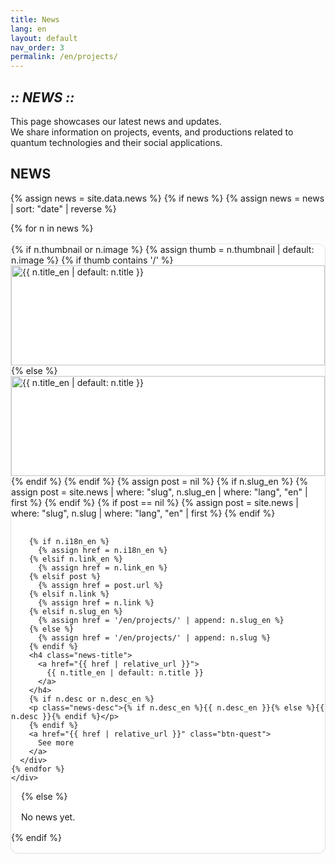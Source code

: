 ```yaml
---
title: News
lang: en
layout: default
nav_order: 3
permalink: /en/projects/
---
```


<section class="hero" data-reveal>
  <h1 class="chapter glitch" data-shadow="Chapter III :: NEWS ::">
    <em>:: NEWS ::</em>
  </h1>
  <p class="lead">This page showcases our latest news and updates.<br />
  We share information on projects, events, and productions related to quantum technologies and their social applications.</p>
</section>

<!-- News Section -->
<section id="news" data-reveal>
  <h2>NEWS</h2>
  <style>
    /* Simple grid for news cards */
    #news .cards{
      display: grid;
      grid-template-columns: repeat(auto-fit, minmax(260px, 1fr));
      gap: 1rem;
      align-items: stretch;
    }
    #news .card{
      display: flex;
      flex-direction: column;
      border: 1px solid var(--c-border, #e5e5e5);
      border-radius: 12px;
      overflow: hidden;
      background: #fff;
      box-shadow: 0 1px 2px rgba(0,0,0,.04);
    }
    #news .card img{
      width: 100%;
      height: 160px;
      object-fit: cover;
      display: block;
      border: none;
      outline: none;
      border-radius: 0;
    }
    #news .card h4{
      margin: 0.75rem 1rem 0.25rem;
      font-size: 1.05rem;
      line-height: 1.35;
    }
    #news .card p{
      margin: 0 1rem 1rem;
    }
    #news .card .btn-quest{
      margin: 0 1rem 1rem;
      align-self: flex-start;
    }
    @media (max-width: 600px){
      #news .card img{ height: 140px; }
    }
  </style>

  {% assign news = site.data.news %}
  {% if news %}
    {% assign news = news | sort: "date" | reverse %}
    <div class="cards">
    {% for n in news %}
      <div class="card" data-reveal>
        {% if n.thumbnail or n.image %}
          {% assign thumb = n.thumbnail | default: n.image %}
          {% if thumb contains '/' %}
            <img src="{{ thumb | relative_url }}" alt="{{ n.title_en | default: n.title }}" loading="lazy">
          {% else %}
            <img src="{{ '/assets/img/news/' | append: thumb | relative_url }}" alt="{{ n.title_en | default: n.title }}" loading="lazy">
          {% endif %}
        {% endif %}
        {% assign post = nil %}
        {% if n.slug_en %}
          {% assign post = site.news | where: "slug", n.slug_en | where: "lang", "en" | first %}
        {% endif %}
        {% if post == nil %}
          {% assign post = site.news | where: "slug", n.slug | where: "lang", "en" | first %}
        {% endif %}

        {% if n.i18n_en %}
          {% assign href = n.i18n_en %}
        {% elsif n.link_en %}
          {% assign href = n.link_en %}
        {% elsif post %}
          {% assign href = post.url %}
        {% elsif n.link %}
          {% assign href = n.link %}
        {% elsif n.slug_en %}
          {% assign href = '/en/projects/' | append: n.slug_en %}
        {% else %}
          {% assign href = '/en/projects/' | append: n.slug %}
        {% endif %}
        <h4 class="news-title">
          <a href="{{ href | relative_url }}">
            {{ n.title_en | default: n.title }}
          </a>
        </h4>
        {% if n.desc or n.desc_en %}
        <p class="news-desc">{% if n.desc_en %}{{ n.desc_en }}{% else %}{{ n.desc }}{% endif %}</p>
        {% endif %}
        <a href="{{ href | relative_url }}" class="btn-quest">
          See more
        </a>
      </div>
    {% endfor %}
    </div>
  {% else %}
    <p>No news yet.</p>
  {% endif %}
</section>